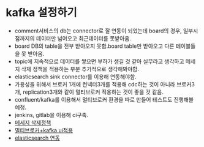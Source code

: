 # kafka 설정하기

- comment서비스의 db는 connector로 잘 연동이 되었는데 board의 경우, 일부시점까지의 데이터만 넘어오고 최근데이터를 못받아옴.
- board DB의 table을 전부 받아오지 못함.board table만 받아오고 다른 테이블들을 못 받아옴.
- topic에 지속적으로 데이터를 쌓으면 부하가 생길 것 같아 실무라고 생각하고 메세지 삭제 정책을 적용하는 부분 추가적으로 생각해봐야함.
- elasticsearch sink connector를 이용해 연동해야함.
- 가용성을 위해서 브로커 1개에 컨넥터3개를 적용해 cdc하는 것이 아니라 브로커3개, replication3개와 같이 멀티브로커 적용하는 것이 좋을 것 같음.
- confluent/kafka를 이용해서 멀티브로커 환경을 따로 만들어 테스트도 진행해볼 예정.
- jenkins, gitlab을 이용해 ci구축.
- <a href="https://junuuu.tistory.com/794">메세지 삭제정책</a>
- <a href="https://devocean.sk.com/blog/techBoardDetail.do?ID=163980">멀티브로커+kafka ui적용</a>
- <a href="https://investment-engineer.tistory.com/6">elasticsearch 연동</a>

